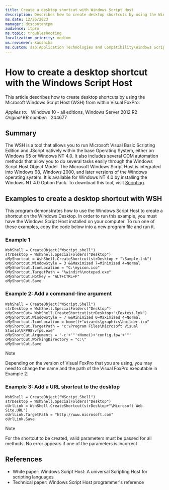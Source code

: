 ```yaml
---
title: Create a desktop shortcut with Windows Script Host
description: Describes how to create desktop shortcuts by using the Windows Scripting Host from within Visual FoxPro.
ms.date: 12/26/2023
manager: dcscontentpm
audience: itpro
ms.topic: troubleshooting
localization_priority: medium
ms.reviewer: kaushika
ms.custom: sap:Application Technologies and Compatibility\Windows Script Host (CScript or WScript), csstroubleshoot
---
```

# How to create a desktop shortcut with the Windows Script Host

This article describes how to create desktop shortcuts by using the Microsoft Windows Script Host (WSH) from within Visual FoxPro.

_Applies to:_ &nbsp; Windows 10 - all editions, Windows Server 2012 R2  
_Original KB number:_ &nbsp; 244677

## Summary

The WSH is a tool that allows you to run Microsoft Visual Basic Scripting Edition and JScript natively within the base Operating System, either on Windows 95 or Windows NT 4.0. It also includes several COM automation methods that allow you to do several tasks easily through the Windows Script Host Object Model. The Microsoft Windows Script Host is integrated into Windows 98, Windows 2000, and later versions of the Windows operating system. It is available for Windows NT 4.0 by installing the Windows NT 4.0 Option Pack. To download this tool, visit [Scripting](/previous-versions/ms950396(v=msdn.10)).

## Examples to create a desktop shortcut with WSH

This program demonstrates how to use the Windows Script Host to create a shortcut on the Windows Desktop. In order to run this example, you must have the Windows Script Host installed on your computer. To run one of these examples, copy the code below into a new program file and run it.

### Example 1

```vbs
WshShell = CreateObject("Wscript.shell")
strDesktop = WshShell.SpecialFolders("Desktop")
oMyShortcut = WshShell.CreateShortcut(strDesktop + "\Sample.lnk")
oMyShortcut.WindowStyle = 3 &&Maximized 7=Minimized 4=Normal
oMyShortcut.IconLocation = "C:\myicon.ico"
OMyShortcut.TargetPath = "%windir%\notepad.exe"
oMyShortCut.Hotkey = "ALT+CTRL+F"
oMyShortCut.Save
```

### Example 2: Add a command-line argument

```vbs
WshShell = CreateObject("WScript.Shell")
strDesktop = WshShell.SpecialFolders("Desktop")
oMyShortCut= WshShell.CreateShortcut(strDesktop+"\Foxtest.lnk")
oMyShortCut.WindowStyle = 7 &&Minimized 0=Maximized 4=Normal
oMyShortcut.IconLocation = home()+"wizards\graphics\builder.ico"
oMyShortCut.TargetPath = "c:\Program Files\Microsoft Visual Studio\VFP98\vfp6.exe"
oMyShortCut.Arguments = '-c'+'"'+Home()+'config.fpw'+'"'
oMyShortCut.WorkingDirectory = "c:\"
oMyShortCut.Save
```

> [!NOTE]
> Depending on the version of Visual FoxPro that you are using, you may need to change the name and the path of the Visual FoxPro executable in Example 2.

### Example 3: Add a URL shortcut to the desktop

```vbs
WshShell = CreateObject("WScript.Shell")
strDesktop = WshShell.SpecialFolders("Desktop")
oUrlLink = WshShell.CreateShortcut(strDesktop+"\Microsoft Web Site.URL")
oUrlLink.TargetPath = "http://www.microsoft.com"
oUrlLink.Save
```

> [!NOTE]
> For the shortcut to be created, valid parameters must be passed for all methods. No error appears if one of the parameters is incorrect.

## References

- White paper: Windows Script Host: A universal Scripting Host for scripting languages
- Technical paper: Windows Script Host programmer's reference
